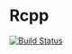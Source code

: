 Rcpp
====

[![Build Status](https://travis-ci.org/RcppCore/Rcpp.png)](https://travis-ci.org/RcppCore/Rcpp)

